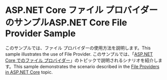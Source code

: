 # <a name="aspnet-core-file-provider-sample"></a><span data-ttu-id="b4b90-101">ASP.NET Core ファイル プロバイダーのサンプル</span><span class="sxs-lookup"><span data-stu-id="b4b90-101">ASP.NET Core File Provider Sample</span></span>

<span data-ttu-id="b4b90-102">このサンプルでは、ファイル プロバイダーの使用方法を説明します。</span><span class="sxs-lookup"><span data-stu-id="b4b90-102">This sample illustrates the use of File Provider.</span></span> <span data-ttu-id="b4b90-103">このサンプルでは、「[ASP.NET Core でのファイル プロバイダー](https://docs.microsoft.com/aspnet/core/fundamentals/file-providers)」のトピックで説明されるシナリオを紹介します。</span><span class="sxs-lookup"><span data-stu-id="b4b90-103">This sample demonstrates the scenario described in the [File Providers in ASP.NET Core](https://docs.microsoft.com/aspnet/core/fundamentals/file-providers) topic.</span></span>
